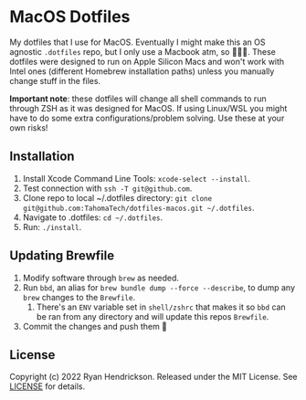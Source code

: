 # MacOS Dotfiles
My dotfiles that I use for MacOS. Eventually I might make this an OS agnostic `.dotfiles` repo, but I only use a Macbook atm, so 🤷🏻‍♂️. These dotfiles were designed to run on Apple Silicon Macs and won't work with Intel ones (different Homebrew installation paths) unless you manually change stuff in the files.

**Important note**: these dotfiles will change all shell commands to run through ZSH as it was designed for MacOS. If using Linux/WSL you might have to do some extra configurations/problem solving. Use these at your own risks!

## Installation
1. Install Xcode Command Line Tools: `xcode-select --install`.
2. Test connection with `ssh -T git@github.com`.
3. Clone repo to local ~/.dotfiles directory: `git clone git@github.com:TahomaTech/dotfiles-macos.git ~/.dotfiles`.
4. Navigate to .dotfiles: `cd ~/.dotfiles`.
5. Run: `./install`.

## Updating Brewfile
1. Modify software through `brew` as needed.
2. Run `bbd`, an alias for `brew bundle dump --force --describe`, to dump any `brew` changes to the `Brewfile`.
   1. There's an `ENV` variable set in `shell/zshrc` that makes it so `bbd` can be ran from any directory and will update this repos `Brewfile`.
3. Commit the changes and push them 🥳

## License
Copyright (c) 2022 Ryan Hendrickson. Released under the MIT License. See [LICENSE](LICENSE) for details.